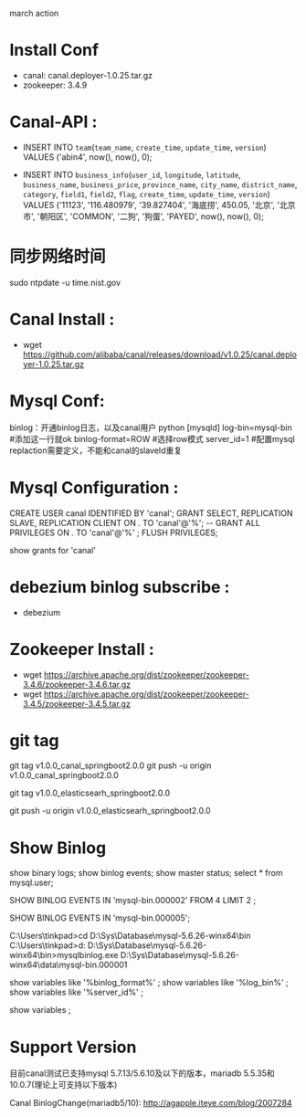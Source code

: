 march action

# Install Conf
* canal: canal.deployer-1.0.25.tar.gz
* zookeeper: 3.4.9



# Canal-API :

* INSERT INTO `team`(`team_name`, `create_time`, `update_time`, `version`) VALUES ('abin4', now(),  now(), 0);

* INSERT INTO `business_info`(`user_id`, `longitude`, `latitude`, `business_name`, `business_price`, `province_name`, `city_name`, `district_name`, `category`, `field1`, `field2`, `flag`, `create_time`, `update_time`, `version`) VALUES ('11123', '116.480979', '39.827404', '海底捞', 450.05, '北京', '北京市', '朝阳区', 'COMMON', '二狗', '狗蛋', 'PAYED', now(), now(), 0);



# 同步网络时间
sudo ntpdate -u time.nist.gov


# Canal Install :

* wget https://github.com/alibaba/canal/releases/download/v1.0.25/canal.deployer-1.0.25.tar.gz


# Mysql Conf:
binlog：开通binlog日志，以及canal用户
python
[mysqld]
log-bin=mysql-bin #添加这一行就ok
binlog-format=ROW #选择row模式
server_id=1 #配置mysql replaction需要定义，不能和canal的slaveId重复

# Mysql Configuration :

CREATE USER canal IDENTIFIED BY 'canal';
GRANT SELECT, REPLICATION SLAVE, REPLICATION CLIENT ON *.* TO 'canal'@'%';
-- GRANT ALL PRIVILEGES ON *.* TO 'canal'@'%' ;
FLUSH PRIVILEGES;

show grants for 'canal'


# debezium binlog subscribe :

* debezium


# Zookeeper Install :

* wget https://archive.apache.org/dist/zookeeper/zookeeper-3.4.6/zookeeper-3.4.6.tar.gz
* wget https://archive.apache.org/dist/zookeeper/zookeeper-3.4.5/zookeeper-3.4.5.tar.gz




# git tag

git tag v1.0.0_canal_springboot2.0.0
git push -u origin v1.0.0_canal_springboot2.0.0


git tag v1.0.0_elasticsearh_springboot2.0.0

git push -u origin v1.0.0_elasticsearh_springboot2.0.0


# Show Binlog

show binary logs;
show binlog events;
show master status;
select * from mysql.user;

SHOW BINLOG EVENTS IN 'mysql-bin.000002' FROM 4 LIMIT 2 ;

SHOW BINLOG EVENTS IN 'mysql-bin.000005';


C:\Users\tinkpad>cd D:\Sys\Database\mysql-5.6.26-winx64\bin
C:\Users\tinkpad>d:
D:\Sys\Database\mysql-5.6.26-winx64\bin>mysqlbinlog.exe D:\Sys\Database\mysql-5.6.26-winx64\data\mysql-bin.000001


show variables like '%binlog_format%' ;
show variables like '%log_bin%' ;
show variables like '%server_id%' ;

show variables ;



# Support Version
目前canal测试已支持mysql 5.7.13/5.6.10及以下的版本，mariadb 5.5.35和10.0.7(理论上可支持以下版本)

Canal BinlogChange(mariadb5/10):
http://agapple.iteye.com/blog/2007284